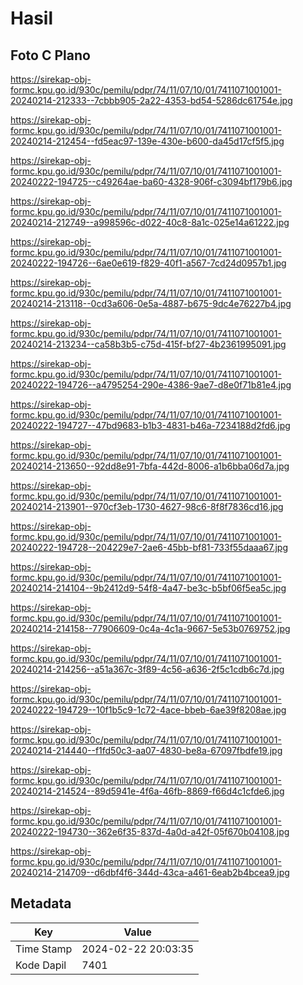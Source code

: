 # Hasil

## Foto C Plano

https://sirekap-obj-formc.kpu.go.id/930c/pemilu/pdpr/74/11/07/10/01/7411071001001-20240214-212333--7cbbb905-2a22-4353-bd54-5286dc61754e.jpg

https://sirekap-obj-formc.kpu.go.id/930c/pemilu/pdpr/74/11/07/10/01/7411071001001-20240214-212454--fd5eac97-139e-430e-b600-da45d17cf5f5.jpg

https://sirekap-obj-formc.kpu.go.id/930c/pemilu/pdpr/74/11/07/10/01/7411071001001-20240222-194725--c49264ae-ba60-4328-906f-c3094bf179b6.jpg

https://sirekap-obj-formc.kpu.go.id/930c/pemilu/pdpr/74/11/07/10/01/7411071001001-20240214-212749--a998596c-d022-40c8-8a1c-025e14a61222.jpg

https://sirekap-obj-formc.kpu.go.id/930c/pemilu/pdpr/74/11/07/10/01/7411071001001-20240222-194726--6ae0e619-f829-40f1-a567-7cd24d0957b1.jpg

https://sirekap-obj-formc.kpu.go.id/930c/pemilu/pdpr/74/11/07/10/01/7411071001001-20240214-213118--0cd3a606-0e5a-4887-b675-9dc4e76227b4.jpg

https://sirekap-obj-formc.kpu.go.id/930c/pemilu/pdpr/74/11/07/10/01/7411071001001-20240214-213234--ca58b3b5-c75d-415f-bf27-4b2361995091.jpg

https://sirekap-obj-formc.kpu.go.id/930c/pemilu/pdpr/74/11/07/10/01/7411071001001-20240222-194726--a4795254-290e-4386-9ae7-d8e0f71b81e4.jpg

https://sirekap-obj-formc.kpu.go.id/930c/pemilu/pdpr/74/11/07/10/01/7411071001001-20240222-194727--47bd9683-b1b3-4831-b46a-7234188d2fd6.jpg

https://sirekap-obj-formc.kpu.go.id/930c/pemilu/pdpr/74/11/07/10/01/7411071001001-20240214-213650--92dd8e91-7bfa-442d-8006-a1b6bba06d7a.jpg

https://sirekap-obj-formc.kpu.go.id/930c/pemilu/pdpr/74/11/07/10/01/7411071001001-20240214-213901--970cf3eb-1730-4627-98c6-8f8f7836cd16.jpg

https://sirekap-obj-formc.kpu.go.id/930c/pemilu/pdpr/74/11/07/10/01/7411071001001-20240222-194728--204229e7-2ae6-45bb-bf81-733f55daaa67.jpg

https://sirekap-obj-formc.kpu.go.id/930c/pemilu/pdpr/74/11/07/10/01/7411071001001-20240214-214104--9b2412d9-54f8-4a47-be3c-b5bf06f5ea5c.jpg

https://sirekap-obj-formc.kpu.go.id/930c/pemilu/pdpr/74/11/07/10/01/7411071001001-20240214-214158--77906609-0c4a-4c1a-9667-5e53b0769752.jpg

https://sirekap-obj-formc.kpu.go.id/930c/pemilu/pdpr/74/11/07/10/01/7411071001001-20240214-214256--a51a367c-3f89-4c56-a636-2f5c1cdb6c7d.jpg

https://sirekap-obj-formc.kpu.go.id/930c/pemilu/pdpr/74/11/07/10/01/7411071001001-20240222-194729--10f1b5c9-1c72-4ace-bbeb-6ae39f8208ae.jpg

https://sirekap-obj-formc.kpu.go.id/930c/pemilu/pdpr/74/11/07/10/01/7411071001001-20240214-214440--f1fd50c3-aa07-4830-be8a-67097fbdfe19.jpg

https://sirekap-obj-formc.kpu.go.id/930c/pemilu/pdpr/74/11/07/10/01/7411071001001-20240214-214524--89d5941e-4f6a-46fb-8869-f66d4c1cfde6.jpg

https://sirekap-obj-formc.kpu.go.id/930c/pemilu/pdpr/74/11/07/10/01/7411071001001-20240222-194730--362e6f35-837d-4a0d-a42f-05f670b04108.jpg

https://sirekap-obj-formc.kpu.go.id/930c/pemilu/pdpr/74/11/07/10/01/7411071001001-20240214-214709--d6dbf4f6-344d-43ca-a461-6eab2b4bcea9.jpg


## Metadata

| Key        | Value               |
| ---------- | ------------------- |
| Time Stamp | 2024-02-22 20:03:35 |
| Kode Dapil | 7401                |



